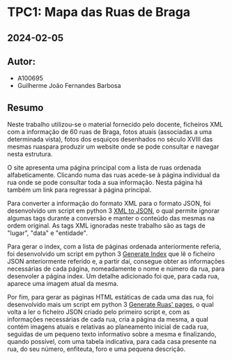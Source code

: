 # TPC1: Mapa das Ruas de Braga
## 2024-02-05

## Autor:
- A100695
- Guilherme João Fernandes Barbosa

## Resumo

Neste trabalho utilizou-se o material fornecido pelo docente, ficheiros XML com a informação de 60 ruas de Braga, fotos atuais (associadas a uma determinada vista), fotos dos esquiços desenhados no século XVIII das mesmas ruaspara produzir um website onde se pode consultar e navegar nesta estrutura.

O site apresenta uma página principal com a lista de ruas ordenada alfabeticamente. Clicando numa das ruas acede-se à página individual da rua onde se pode consultar toda a sua informação. Nesta página há também um link para regressar à página principal.

Para converter a informação do formato XML para o formato JSON, foi desenvolvido um script em python 3 [XML to JSON](xml_to_json.py), o qual permite ignorar algumas tags durante a conversão e manter o conteúdo das mesmas na ordem original. As tags XML ignoradas neste trabalho são as tags de "lugar", "data" e "entidade".

Para gerar o index, com a lista de páginas ordenada anteriormente referia, foi desenvolvido um script em python 3 [Generate Index](generateIndex.py) que lê o ficheiro JSON anteriormente referido e, a partir daí, consegue obter as informações necessárias de cada página, nomeadamente o nome e número da rua, para desenvoler a página index. Um detalhe adicionado foi que, para cada rua, aparece uma imagem atual da mesma.

Por fim, para gerar as páginas HTML estáticas de cada uma das rua, foi desenvolvido mais um script em python 3 [Generate Ruas' pages](generateRuasPages.py), o qual volta a ler o ficheiro JSON criado pelo primeiro script e, com as informações necessárias de cada rua, cria a página da mesma, a qual contém imagens atuais e relativas ao planeamento inicial de cada rua, seguidas de um pequeno texto informativo sobre a mesma e finalizando, quando possível, com uma tabela indicativa, para cada casa presente na rua, do seu número, enfiteuta, foro e uma pequena descrição.
